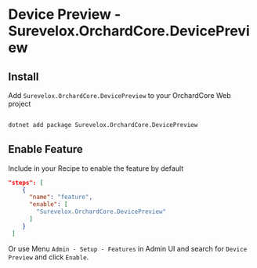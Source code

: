 # Device Preview - Surevelox.OrchardCore.DevicePreview


## Install

Add `Surevelox.OrchardCore.DevicePreview` to your OrchardCore Web project



```bash

dotnet add package Surevelox.OrchardCore.DevicePreview

```


## Enable Feature 

Include in your Recipe to enable the feature by default


```json
"steps": [
    {
      "name": "feature",
      "enable": [
        "Surevelox.OrchardCore.DevicePreview"
      ]
    }
 ]
```

Or use Menu `Admin - Setup - Features` in Admin UI and search for `Device Preview` and click `Enable`.




